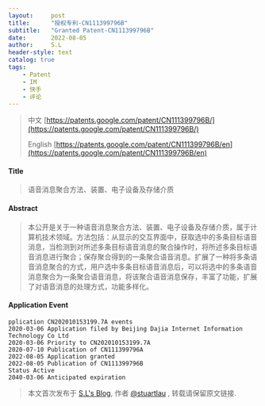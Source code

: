 ```yaml
---
layout:     post
title:      "授权专利-CN111399796B"
subtitle:   "Granted Patent-CN111399796B"
date:       2022-08-05
author:     S.L
header-style: text
catalog: true
tags:
    - Patent
    - IM
    - 快手
    - 评论
---
```

> 中文 [https://patents.google.com/patent/CN111399796B/](https://patents.google.com/patent/CN111399796B/)
>
> English [https://patents.google.com/patent/CN111399796B/en](https://patents.google.com/patent/CN111399796B/en)

#### Title
> 语音消息聚合方法、装置、电子设备及存储介质











#### Abstract
> 本公开是关于一种语音消息聚合方法、装置、电子设备及存储介质，属于计算机技术领域。方法包括：从显示的交互界面中，获取选中的多条目标语音消息，当检测到对所述多条目标语音消息的聚合操作时，将所述多条目标语音消息进行聚合；保存聚合得到的一条聚合语音消息。扩展了一种将多条语音消息聚合的方式，用户选中多条目标语音消息后，可以将选中的多条语音消息聚合为一条聚合语音消息，将该聚合语音消息保存，丰富了功能，扩展了对语音消息的处理方式，功能多样化。











#### Application Event
```
pplication CN202010153199.7A events 
2020-03-06 Application filed by Beijing Dajia Internet Information Technology Co Ltd
2020-03-06 Priority to CN202010153199.7A
2020-07-10 Publication of CN111399796A
2022-08-05 Application granted
2022-08-05 Publication of CN111399796B
Status Active
2040-03-06 Anticipated expiration
```
> 本文首次发布于 [S.L's Blog](https://liushuo.me), 作者 [@stuartlau](http://github.com/stuartlau) ,
转载请保留原文链接.
